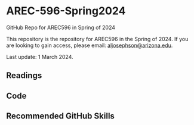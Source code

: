 # AREC-596-Spring2024
GitHub Repo for AREC596 in Spring of 2024

This repository is the repository for AREC596 in the Spring of 2024. If you are looking to gain access, please email: aljosephson@arizona.edu. 

Last update: 1 March 2024. 

## Readings

## Code

## Recommended GitHub Skills 

